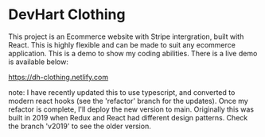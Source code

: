 # DevHart Clothing
This project is an Ecommerce website with Stripe intergration, built with React. This is highly flexible and can be made to suit any ecommerce application. This is a demo to show my coding abilities. There is a live demo is available below:

https://dh-clothing.netlify.com

note: I have recently updated this to use typescript, and converted to modern react hooks (see the 'refactor' branch for the updates). Once my refactor is complete, I'll deploy the new version to main. Originally this was built in 2019 when Redux and React had different design patterns. Check the branch 'v2019' to see the older version.
